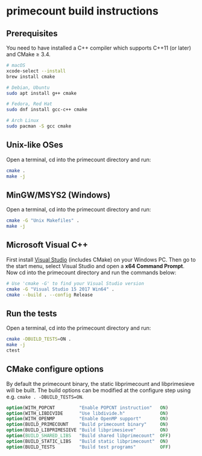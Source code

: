 # primecount build instructions

## Prerequisites

You need to have installed a C++ compiler which supports C++11 (or later) and CMake ≥ 3.4.

```bash
# macOS
xcode-select --install
brew install cmake

# Debian, Ubuntu
sudo apt install g++ cmake

# Fedora, Red Hat
sudo dnf install gcc-c++ cmake

# Arch Linux
sudo pacman -S gcc cmake
```

## Unix-like OSes

Open a terminal, cd into the primecount directory and run:

```bash
cmake .
make -j
```

## MinGW/MSYS2 (Windows)

Open a terminal, cd into the primecount directory and run:

```bash
cmake -G "Unix Makefiles" .
make -j
```

## Microsoft Visual C++

First install [Visual Studio](https://visualstudio.microsoft.com/downloads/)
(includes CMake) on your Windows PC. Then go to the start menu, select Visual
Studio and open a **x64 Command Prompt**. Now cd into the primecount directory
and run the commands below:

```bash
# Use 'cmake -G' to find your Visual Studio version
cmake -G "Visual Studio 15 2017 Win64" .
cmake --build . --config Release
```

## Run the tests

Open a terminal, cd into the primecount directory and run:

```bash
cmake -DBUILD_TESTS=ON .
make -j
ctest
```

## CMake configure options

By default the primecount binary, the static libprimecount and
libprimesieve will be built. The build options can be modified at
the configure step using e.g. ```cmake . -DBUILD_TESTS=ON```.

```CMake
option(WITH_POPCNT         "Enable POPCNT instruction"   ON)
option(WITH_LIBDIVIDE      "Use libdivide.h"             ON)
option(WITH_OPENMP         "Enable OpenMP support"       ON)
option(BUILD_PRIMECOUNT    "Build primecount binary"     ON)
option(BUILD_LIBPRIMESIEVE "Build libprimesieve"         ON)
option(BUILD_SHARED_LIBS   "Build shared libprimecount"  OFF)
option(BUILD_STATIC_LIBS   "Build static libprimecount"  ON)
option(BUILD_TESTS         "Build test programs"         OFF)
```
